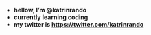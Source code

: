 
- **hellow, I’m @katrinrando**
- **currently learning coding**
- **my twitter is https://twitter.com/katrinrando**

<!---
katrinrando/katrinrando is a ✨ special ✨ repository because its `README.md` (this file) appears on your GitHub profile.
You can click the Preview link to take a look at your changes.
--->
